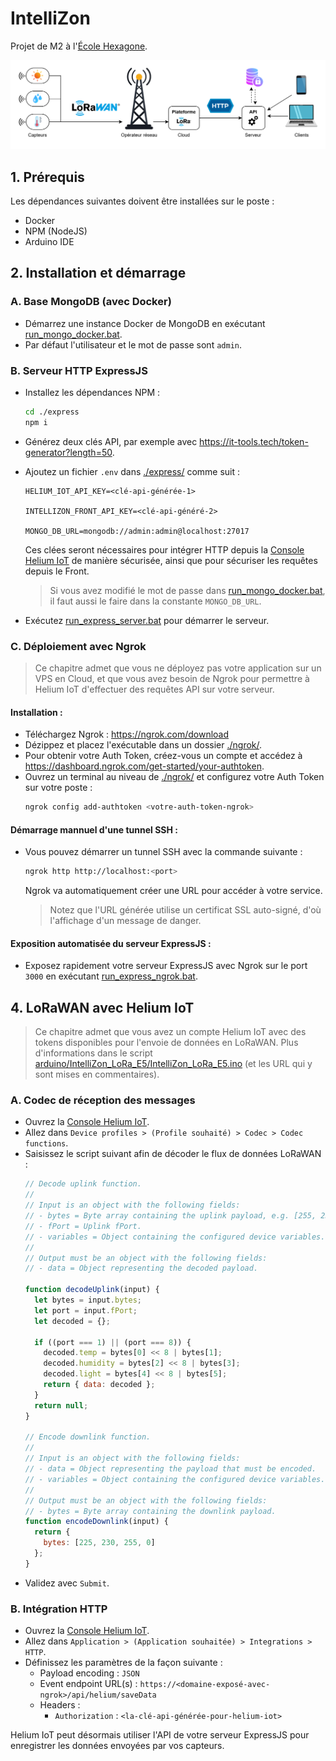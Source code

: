 # IntelliZon

Projet de M2 à l'[École Hexagone](https://www.ecole-hexagone.com/).

![Infrastructure du projet](Infra_IoT_LoRaWAN.drawio.png)

## 1. Prérequis
Les dépendances suivantes doivent être installées sur le poste :
* Docker
* NPM (NodeJS)
* Arduino IDE

## 2. Installation et démarrage
### A. Base MongoDB (avec Docker)
* Démarrez une instance Docker de MongoDB en exécutant [run_mongo_docker.bat](run_mongo_docker.bat).
* Par défaut l'utilisateur et le mot de passe sont `admin`.

### B. Serveur HTTP ExpressJS
* Installez les dépendances NPM :
    ```sh
    cd ./express
    npm i
    ```
* Générez deux clés API, par exemple avec https://it-tools.tech/token-generator?length=50.
* Ajoutez un fichier `.env` dans [./express/](./express/) comme suit :
  ```
  HELIUM_IOT_API_KEY=<clé-api-générée-1>

  INTELLIZON_FRONT_API_KEY=<clé-api-généré-2>
  
  MONGO_DB_URL=mongodb://admin:admin@localhost:27017
  ```
  Ces clées seront nécessaires pour intégrer HTTP depuis la [Console Helium IoT](https://console.helium-iot.xyz/) de manière sécurisée, ainsi que pour sécuriser les requêtes depuis le Front.

  > Si vous avez modifié le mot de passe dans [run_mongo_docker.bat](run_mongo_docker.bat), il faut aussi le faire dans la constante `MONGO_DB_URL`.
* Exécutez [run_express_server.bat](run_express_server.bat) pour démarrer le serveur.

### C. Déploiement avec Ngrok
> Ce chapitre admet que vous ne déployez pas votre application sur un VPS en Cloud, et que vous avez besoin de Ngrok pour permettre à Helium IoT d'effectuer des requêtes API sur votre serveur. 

#### Installation :
* Téléchargez Ngrok : https://ngrok.com/download
* Dézippez et placez l'exécutable dans un dossier [./ngrok/](./ngrok/).
* Pour obtenir votre Auth Token, créez-vous un compte et accédez à https://dashboard.ngrok.com/get-started/your-authtoken.
* Ouvrez un terminal au niveau de [./ngrok/](./ngrok/) et configurez votre Auth Token sur votre poste :
  ```sh
  ngrok config add-authtoken <votre-auth-token-ngrok>
  ```

#### Démarrage mannuel d'une tunnel SSH :
* Vous pouvez démarrer un tunnel SSH avec la commande suivante :
    ```sh
    ngrok http http://localhost:<port>
    ```
    Ngrok va automatiquement créer une URL pour accéder à votre service.

    > Notez que l'URL générée utilise un certificat SSL auto-signé, d'où l'affichage d'un message de danger.

#### Exposition automatisée du serveur ExpressJS :
* Exposez rapidement votre serveur ExpressJS avec Ngrok sur le port `3000` en exécutant [run_express_ngrok.bat](run_express_ngrok.bat).

## 4. LoRaWAN avec Helium IoT
> Ce chapitre admet que vous avez un compte Helium IoT avec des tokens disponibles pour l'envoie de données en LoRaWAN. Plus d'informations dans le script [arduino/IntelliZon_LoRa_E5/IntelliZon_LoRa_E5.ino](arduino/IntelliZon_LoRa_E5/IntelliZon_LoRa_E5.ino) (et les URL qui y sont mises en commentaires).

### A. Codec de réception des messages
* Ouvrez la [Console Helium IoT](https://console.helium-iot.xyz/).
* Allez dans `Device profiles > (Profile souhaité) > Codec > Codec functions`.
* Saisissez le script suivant afin de décoder le flux de données LoRaWAN :
  ```js
  // Decode uplink function.
  //
  // Input is an object with the following fields:
  // - bytes = Byte array containing the uplink payload, e.g. [255, 230, 255, 0]
  // - fPort = Uplink fPort.
  // - variables = Object containing the configured device variables.
  //
  // Output must be an object with the following fields:
  // - data = Object representing the decoded payload.

  function decodeUplink(input) {
    let bytes = input.bytes;
    let port = input.fPort;
    let decoded = {};

    if ((port === 1) || (port === 8)) {
      decoded.temp = bytes[0] << 8 | bytes[1];
      decoded.humidity = bytes[2] << 8 | bytes[3];
      decoded.light = bytes[4] << 8 | bytes[5];
      return { data: decoded };
    }
    return null;
  }
  
  // Encode downlink function.
  //
  // Input is an object with the following fields:
  // - data = Object representing the payload that must be encoded.
  // - variables = Object containing the configured device variables.
  //
  // Output must be an object with the following fields:
  // - bytes = Byte array containing the downlink payload.
  function encodeDownlink(input) {
    return {
      bytes: [225, 230, 255, 0]
    };
  }
  ```
* Validez avec `Submit`.

### B. Intégration HTTP
* Ouvrez la [Console Helium IoT](https://console.helium-iot.xyz/).
* Allez dans `Application > (Application souhaitée) > Integrations > HTTP`.
* Définissez les paramètres de la façon suivante :
  * Payload encoding : `JSON`
  * Event endpoint URL(s) : `https://<domaine-exposé-avec-ngrok>/api/helium/saveData`
  * Headers :
    * `Authorization` : `<la-clé-api-générée-pour-helium-iot>`

Helium IoT peut désormais utiliser l'API de votre serveur ExpressJS pour enregistrer les données envoyées par vos capteurs.